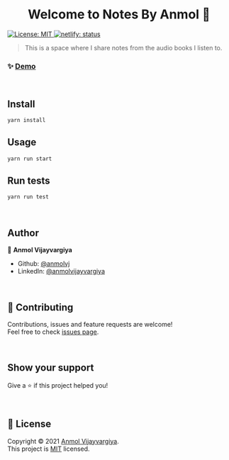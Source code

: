 <h1 align="center">Welcome to Notes By Anmol 👋</h1>
<p>
  <a href="https://api.netlify.com/api/v1/badges/e92b2b90-e366-4f4d-b9bd-043b767fd899/deploy-status)](https://app.netlify.com/sites/determined-brown-b951b8/deploys" target="_blank">
    <img alt="License: MIT" src="https://img.shields.io/badge/License-MIT-yellow.svg" />
  </a>
    <a href="https://app.netlify.com/sites/determined-brown-b951b8/deploys" target="_blank">
    <img alt="netlify: status" src="https://api.netlify.com/api/v1/badges/e92b2b90-e366-4f4d-b9bd-043b767fd899/deploy-status" />
  </a>
</p>

> This is a space where I share notes from the audio books I listen to.


### ✨ [Demo](https://www.notesbyanmol.com/)

&nbsp;
## Install

```sh
yarn install
```

## Usage

```sh
yarn run start
```

## Run tests

```sh
yarn run test
```

&nbsp;

## Author

👤 **Anmol Vijayvargiya**

* Github: [@anmolvj](https://github.com/anmolvj)
* LinkedIn: [@anmolvijayvargiya](https://linkedin.com/in/anmolvijayvargiya)

&nbsp;

## 🤝 Contributing

Contributions, issues and feature requests are welcome!<br />Feel free to check [issues page](https://github.com/anmolvj/Notes-By-Anmol/issues). 

&nbsp;

## Show your support

Give a ⭐️ if this project helped you!

&nbsp;

## 📝 License

Copyright © 2021 [Anmol Vijayvargiya](https://github.com/anmolvj).<br />
This project is [MIT](https://github.com/anmolvj/Notes-By-Anmol/blob/master/LICENSE) licensed.

